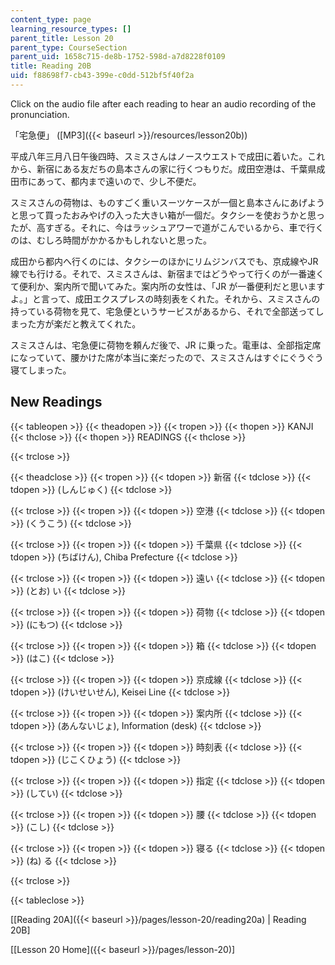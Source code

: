 ```yaml
---
content_type: page
learning_resource_types: []
parent_title: Lesson 20
parent_type: CourseSection
parent_uid: 1658c715-de8b-1752-598d-a7d8228f0109
title: Reading 20B
uid: f88698f7-cb43-399e-c0dd-512bf5f40f2a
---
```


Click on the audio file after each reading to hear an audio recording of the pronunciation.

「宅急便」 ([MP3]({{< baseurl >}}/resources/lesson20b))

平成八年三月八日午後四時、スミスさんはノースウエストで成田に着いた。これから、新宿にある友だちの島本さんの家に行くつもりだ。成田空港は、千葉県成田市にあって、都内まで遠いので、少し不便だ。

スミスさんの荷物は、ものすごく重いスーツケースが一個と島本さんにあげようと思って買ったおみやげの入った大きい箱が一個だ。タクシーを使おうかと思ったが、高すぎる。それに、今はラッシュアワーで道がこんでいるから、車で行くのは、むしろ時間がかかるかもしれないと思った。

成田から都内へ行くのには、タクシーのほかにリムジンバスでも、京成線やJR線でも行ける。それで、スミスさんは、新宿まではどうやって行くのが一番速くて便利か、案内所で聞いてみた。案内所の女性は、「JR が一番便利だと思いますよ。」と言って、成田エクスプレスの時刻表をくれた。それから、スミスさんの持っている荷物を見て、宅急便というサービスがあるから、それで全部送ってしまった方が楽だと教えてくれた。

スミスさんは、宅急便に荷物を頼んだ後で、JR に乗った。電車は、全部指定席になっていて、腰かけた席が本当に楽だったので、スミスさんはすぐにぐうぐう寝てしまった。

New Readings
------------

{{< tableopen >}}
{{< theadopen >}}
{{< tropen >}}
{{< thopen >}}
KANJI
{{< thclose >}}
{{< thopen >}}
READINGS
{{< thclose >}}

{{< trclose >}}

{{< theadclose >}}
{{< tropen >}}
{{< tdopen >}}
新宿
{{< tdclose >}}
{{< tdopen >}}
(しんじゅく)
{{< tdclose >}}

{{< trclose >}}
{{< tropen >}}
{{< tdopen >}}
空港
{{< tdclose >}}
{{< tdopen >}}
(くうこう)
{{< tdclose >}}

{{< trclose >}}
{{< tropen >}}
{{< tdopen >}}
千葉県
{{< tdclose >}}
{{< tdopen >}}
(ちばけん), Chiba Prefecture
{{< tdclose >}}

{{< trclose >}}
{{< tropen >}}
{{< tdopen >}}
遠い
{{< tdclose >}}
{{< tdopen >}}
(とお) い
{{< tdclose >}}

{{< trclose >}}
{{< tropen >}}
{{< tdopen >}}
荷物
{{< tdclose >}}
{{< tdopen >}}
(にもつ)
{{< tdclose >}}

{{< trclose >}}
{{< tropen >}}
{{< tdopen >}}
箱
{{< tdclose >}}
{{< tdopen >}}
(はこ)
{{< tdclose >}}

{{< trclose >}}
{{< tropen >}}
{{< tdopen >}}
京成線
{{< tdclose >}}
{{< tdopen >}}
(けいせいせん), Keisei Line
{{< tdclose >}}

{{< trclose >}}
{{< tropen >}}
{{< tdopen >}}
案内所
{{< tdclose >}}
{{< tdopen >}}
(あんないじょ), Information (desk)
{{< tdclose >}}

{{< trclose >}}
{{< tropen >}}
{{< tdopen >}}
時刻表
{{< tdclose >}}
{{< tdopen >}}
(じこくひょう)
{{< tdclose >}}

{{< trclose >}}
{{< tropen >}}
{{< tdopen >}}
指定
{{< tdclose >}}
{{< tdopen >}}
(してい)
{{< tdclose >}}

{{< trclose >}}
{{< tropen >}}
{{< tdopen >}}
腰
{{< tdclose >}}
{{< tdopen >}}
(こし)
{{< tdclose >}}

{{< trclose >}}
{{< tropen >}}
{{< tdopen >}}
寝る
{{< tdclose >}}
{{< tdopen >}}
(ね) る
{{< tdclose >}}

{{< trclose >}}

{{< tableclose >}}

\[[Reading 20A]({{< baseurl >}}/pages/lesson-20/reading20a) | Reading 20B\]

\[[Lesson 20 Home]({{< baseurl >}}/pages/lesson-20)\]